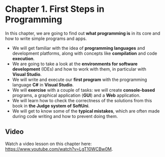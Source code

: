 # Chapter 1. First Steps in Programming 

In this chapter, we are going to find out **what programming is** in its core and how to write simple programs and apps.
 - We will get familiar with the idea of **programming languages** and development platforms, along with concepts like **compilation** and code **execution**.
 - We are going to take a look at the **environments for software development** (IDEs) and how to work with them, in particular with **Visual Studio**.
 - We will write and execute our **first program** with the programming language **C#** in **Visual Studio**.
 - We will **exercise** with a couple of tasks: we will create **console-based** programs, a graphical application (**GUI**) and a **Web** application.
 - We will learn how to check the correctness of the solutions from this book in **the Judge system of SoftUni**.
 - We will get to know some of the **typical mistakes**, which are often made during code writing and how to prevent doing them.

## Video

<div class="video-player">
  Watch a video lesson on this chapter here: <a target="_blank"
  href="https://www.youtube.com/watch?v=LgT10WCBw0M">
  https://www.youtube.com/watch?v=LgT10WCBw0M</a>.
</div>
